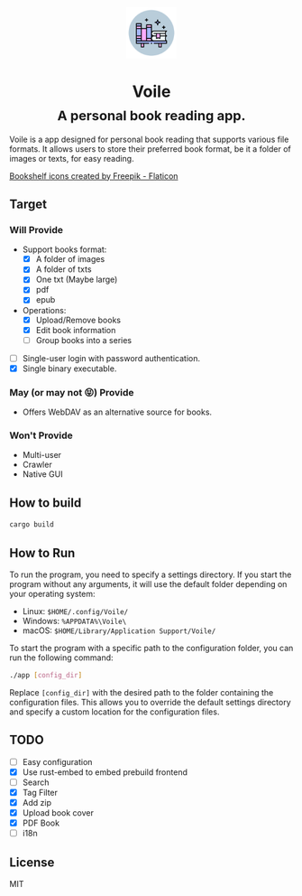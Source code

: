 <div align="center">
<em><img src="bookshelf.png" height="90px"></em>
<h1>Voile<br/><sub>A personal book reading app.</sub></h1>
</div>

Voile is a app designed for personal book reading that supports various file formats. It allows users to store their preferred book format, be it a folder of images or texts, for easy reading.

<a href="https://www.flaticon.com/free-icons/bookshelf" title="bookshelf icons">Bookshelf icons created by Freepik - Flaticon</a>

## Target

### Will Provide

* Support books format:
    * [x] A folder of images
    * [x] A folder of txts
    * [x] One txt (Maybe large)
    * [x] pdf
    * [x] epub
* Operations:
    * [x] Upload/Remove books
    * [x] Edit book information
    * [ ] Group books into a series
* [ ] Single-user login with password authentication.
* [x] Single binary executable.

### **May (or may not 😝)** Provide

* Offers WebDAV as an alternative source for books.

### Won't Provide

* Multi-user
* Crawler
* Native GUI

## How to build

```bash
cargo build
```

## How to Run

To run the program, you need to specify a settings directory. If you start the program without any arguments, it will use the default folder depending on your operating system:

* Linux: `$HOME/.config/Voile/`
* Windows: `%APPDATA%\Voile\`
* macOS: `$HOME/Library/Application Support/Voile/`

To start the program with a specific path to the configuration folder, you can run the following command:

```bash
./app [config_dir]
```

Replace `[config_dir]` with the desired path to the folder containing the configuration files. This allows you to override the default settings directory and specify a custom location for the configuration files.

## TODO

- [ ] Easy configuration
- [x] Use rust-embed to embed prebuild frontend
- [ ] Search
- [x] Tag Filter
- [x] Add zip
- [x] Upload book cover
- [x] PDF Book
- [ ] i18n

## License

MIT
